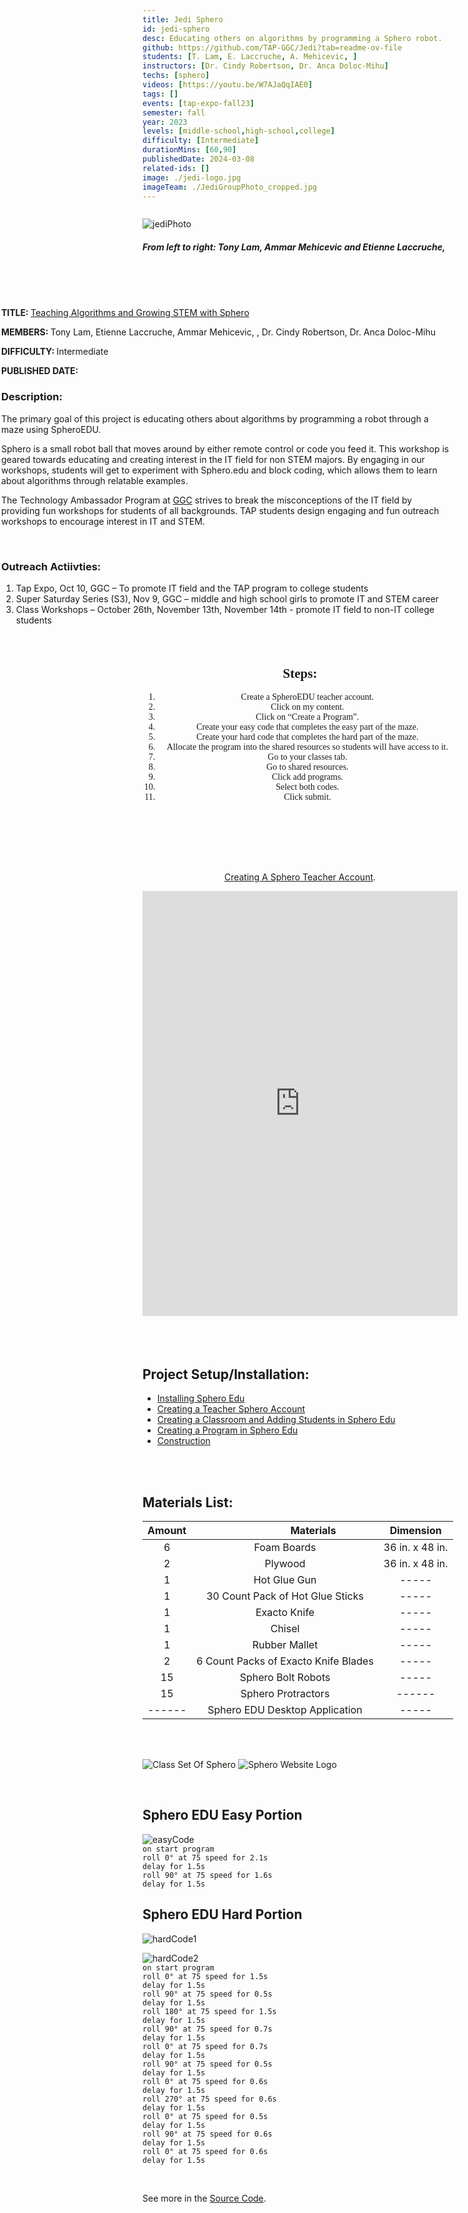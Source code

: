 ```yaml
---
title: Jedi Sphero
id: jedi-sphero
desc: Educating others on algorithms by programming a Sphero robot.
github: https://github.com/TAP-GGC/Jedi?tab=readme-ov-file
students: [T. Lam, E. Laccruche, A. Mehicevic, ]
instructors: [Dr. Cindy Robertson, Dr. Anca Doloc-Mihu]
techs: [sphero]
videos: [https://youtu.be/W7AJaQqIAE0]
tags: []
events: [tap-expo-fall23]
semester: fall
year: 2023
levels: [middle-school,high-school,college] 
difficulty: [Intermediate]
durationMins: [60,90]
publishedDate: 2024-03-08
related-ids: []
image: ./jedi-logo.jpg
imageTeam: ./JediGroupPhoto_cropped.jpg
---
```

<!-- CONTENT BLOCK -->

<div id="images"; style='width:640px;float: left;height: auto; margin-right: 25px; vertical-align: bottom; display: inline-block;'>

![jediPhoto](./JediGroupPhoto_cropped.jpg)
##### From left to right: Tony Lam,  Ammar Mehicevic and Etienne Laccruche, 
<br>
<br>
<br>
</div>


<div id="body"; style="text-align: left; width:720px; float: right; height: auto; margin-right: 10px;  vertical-align: bottom; display: inline-block; font-family: ;">

<b>TITLE: </b> [Teaching Algorithms and Growing STEM with Sphero](https://www.youtube.com/embed/W7AJaQqIAE0?si=D3_BeB6ZyTDeGda7)

<b> MEMBERS: </b>  Tony Lam, Etienne Laccruche, Ammar Mehicevic, , Dr. Cindy Robertson, Dr. Anca Doloc-Mihu

<b> DIFFICULTY: </b> Intermediate

<b> PUBLISHED DATE:</b> <publishedDate>


### Description: 
The primary goal of this project is educating others about algorithms by programming a robot through a maze using SpheroEDU. 

Sphero is a small robot ball that moves around by either remote control or code you feed it. This workshop is geared towards educating and creating interest in the IT field for non STEM majors. By engaging in our workshops, students will get to experiment with Sphero.edu and block coding, which allows them to learn about algorithms through relatable examples. 

The Technology Ambassador Program at [GGC](http://www.ggc.edu/tap) strives to break the misconceptions of the IT field by providing fun workshops for students of all backgrounds. TAP students design engaging and fun outreach workshops to encourage interest in IT and STEM.

<br>

### Outreach Actiivties: 
1. Tap Expo, Oct 10, GGC – To promote IT field and the TAP program to college students
2. Super Saturday Series (S3), Nov 9, GGC – middle and high school girls to promote IT and STEM career
3. Class Workshops – October 26th, November 13th, November 14th - promote IT field to non-IT college students

<br>
<br>
<br>
</div>


<div style="text-align: center ; justify-content: center; font-family: work sans;">

## Steps:
1. Create a SpheroEDU teacher account.
2. Click on my content.
3. Click on “Create a Program”.
4. Create your easy code that completes the easy part of the maze.
5. Create your hard code that completes the hard part of the maze.
6. Allocate the program into the shared resources so students will have access to it.
7. Go to your classes tab.
8. Go to shared resources.
9. Click add programs.
10. Select both codes.
11. Click submit.

<br>
<br>
</div>

<div style="text-align:center;">
<br>
<br>
<br>

[Creating A Sphero Teacher Account](https://github.com/TAP-GGC/Jedi/blob/main/Media/Creating%20a%20Teacher%20Sphero%20Account.pdf).


<iframe width=560 ;height="100%" src="https://www.youtube.com/embed/W7AJaQqIAE0?si=D3_BeB6ZyTDeGda7" title="YouTube video player" frameborder="0" allow="accelerometer; autoplay; clipboard-write; encrypted-media; gyroscope; picture-in-picture; web-share" referrerpolicy="strict-origin-when-cross-origin" allowfullscreen style="width: 100%; height: 680px;"></iframe>

</div>
<br>
<br>
<br>

## Project Setup/Installation:
- [Installing Sphero Edu](https://github.com/TAP-GGC/Jedi/blob/main/Media/Installing%20Sphero%20Edu.pdf)
- [Creating a Teacher Sphero Account](https://github.com/TAP-GGC/Jedi/blob/main/Media/Creating%20a%20Teacher%20Sphero%20Account.pdf)
- [Creating a Classroom and Adding Students in Sphero Edu](https://github.com/TAP-GGC/Jedi/blob/main/Media/CreatingaClassroomandAddingStudentsinSpheroEdu.pdf)
- [Creating a Program in Sphero Edu](https://github.com/TAP-GGC/Jedi/blob/main/Media/CreatingAProgramInSpheroEdu.pdf)
- [Construction](https://github.com/TAP-GGC/Jedi/blob/main/Documents/Construction.pdf)

<br>
<br>

## Materials List:

| Amount |&nbsp;&nbsp;&nbsp;&nbsp;&nbsp;&nbsp;&nbsp;&nbsp;&nbsp;&nbsp;&nbsp;&nbsp;&nbsp;&nbsp;&nbsp;&nbsp;&nbsp;&nbsp;&nbsp;&nbsp; Materials | Dimension |
|    :----:   |    :----:   |    :----:   |
| 6 | Foam Boards | 36 in. x 48 in. |
| 2 | Plywood | 36 in. x 48 in. |
| 1 | Hot Glue Gun | ----- |
| 1 | 30 Count Pack of Hot Glue Sticks | ----- |
| 1 | Exacto Knife | ----- |
| 1 | Chisel | ----- |
| 1 | Rubber Mallet | ----- |
| 2 | 6 Count Packs of Exacto Knife Blades | ----- |
| 15 | Sphero Bolt Robots | ----- |
| 15 | Sphero Protractors | ------ |
| ------ | Sphero EDU Desktop Application | ----- |

<br>
<br>


![Class Set Of Sphero](./SpheroClassSet.jpg)
![Sphero Website Logo](./SpheroEdu.jpg)

<br>

## Sphero EDU Easy Portion
![easyCode](https://github.com/TechAmbassadors-GGC/Jedi/assets/150178791/6a1fa4e0-d42d-4d23-a1bd-4cdca06ca128) <br>
`on start program`<br>
`roll 0° at 75 speed for 2.1s`<br>
`delay for 1.5s`<br>
`roll 90° at 75 speed for 1.6s`<br>
`delay for 1.5s`<br>
## Sphero EDU Hard Portion
![hardCode1](https://github.com/TechAmbassadors-GGC/Jedi/assets/150178791/a27a312a-c283-401a-8de1-74c1e43dda30)
<br>

![hardCode2](https://github.com/TechAmbassadors-GGC/Jedi/assets/150178791/9b5b4073-b6d2-4522-b855-c7a69e5e9a64)<br>
`on start program`<br>
`roll 0° at 75 speed for 1.5s`<br>
`delay for 1.5s`<br>
`roll 90° at 75 speed for 0.5s`<br>
`delay for 1.5s`<br>
`roll 180° at 75 speed for 1.5s`<br>
`delay for 1.5s`<br>
`roll 90° at 75 speed for 0.7s`<br>
`delay for 1.5s`<br>
`roll 0° at 75 speed for 0.7s`<br>
`delay for 1.5s`<br>
`roll 90° at 75 speed for 0.5s`<br>
`delay for 1.5s`<br>
`roll 0° at 75 speed for 0.6s`<br>
`delay for 1.5s`<br>
`roll 270° at 75 speed for 0.6s`<br>
`delay for 1.5s`<br>
`roll 0° at 75 speed for 0.5s`<br>
`delay for 1.5s`<br>
`roll 90° at 75 speed for 0.6s`<br>
`delay for 1.5s`<br>
`roll 0° at 75 speed for 0.6s`<br>
`delay for 1.5s`<br>

<br>

See more in the [Source Code](https://github.com/TAP-GGC/Jedi).
